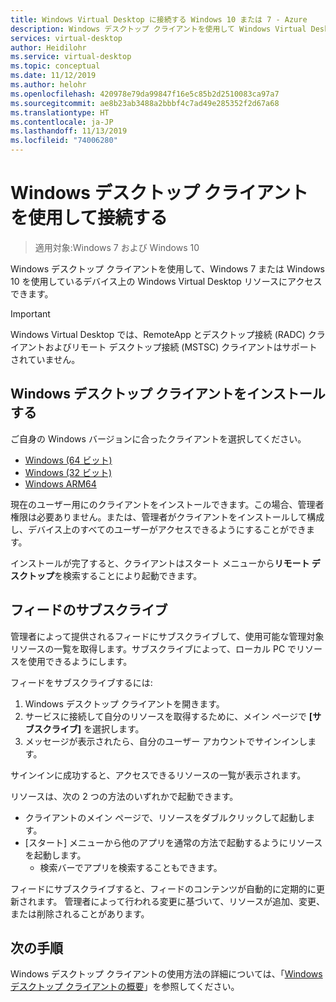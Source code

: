 ```yaml
---
title: Windows Virtual Desktop に接続する Windows 10 または 7 - Azure
description: Windows デスクトップ クライアントを使用して Windows Virtual Desktop に接続する方法。
services: virtual-desktop
author: Heidilohr
ms.service: virtual-desktop
ms.topic: conceptual
ms.date: 11/12/2019
ms.author: helohr
ms.openlocfilehash: 420978e79da99847f16e5c85b2d2510083ca97a7
ms.sourcegitcommit: ae8b23ab3488a2bbbf4c7ad49e285352f2d67a68
ms.translationtype: HT
ms.contentlocale: ja-JP
ms.lasthandoff: 11/13/2019
ms.locfileid: "74006280"
---
```

# <a name="connect-with-the-windows-desktop-client"></a>Windows デスクトップ クライアントを使用して接続する

> 適用対象:Windows 7 および Windows 10

Windows デスクトップ クライアントを使用して、Windows 7 または Windows 10 を使用しているデバイス上の Windows Virtual Desktop リソースにアクセスできます。

> [!IMPORTANT]
> Windows Virtual Desktop では、RemoteApp とデスクトップ接続 (RADC) クライアントおよびリモート デスクトップ接続 (MSTSC) クライアントはサポートされていません。

## <a name="install-the-windows-desktop-client"></a>Windows デスクトップ クライアントをインストールする

ご自身の Windows バージョンに合ったクライアントを選択してください。

- [Windows (64 ビット)](https://go.microsoft.com/fwlink/?linkid=2068602)
- [Windows (32 ビット)](https://go.microsoft.com/fwlink/?linkid=2098960)
- [Windows ARM64](https://go.microsoft.com/fwlink/?linkid=2098961)

現在のユーザー用にのクライアントをインストールできます。この場合、管理者権限は必要ありません。または、管理者がクライアントをインストールして構成し、デバイス上のすべてのユーザーがアクセスできるようにすることができます。

インストールが完了すると、クライアントはスタート メニューから**リモート デスクトップ**を検索することにより起動できます。

## <a name="subscribe-to-a-feed"></a>フィードのサブスクライブ

管理者によって提供されるフィードにサブスクライブして、使用可能な管理対象リソースの一覧を取得します。サブスクライブによって、ローカル PC でリソースを使用できるようにします。

フィードをサブスクライブするには:

1. Windows デスクトップ クライアントを開きます。
2. サービスに接続して自分のリソースを取得するために、メイン ページで **[サブスクライブ]** を選択します。
3. メッセージが表示されたら、自分のユーザー アカウントでサインインします。

サインインに成功すると、アクセスできるリソースの一覧が表示されます。

リソースは、次の 2 つの方法のいずれかで起動できます。

- クライアントのメイン ページで、リソースをダブルクリックして起動します。
- [スタート] メニューから他のアプリを通常の方法で起動するようにリソースを起動します。
  - 検索バーでアプリを検索することもできます。

フィードにサブスクライブすると、フィードのコンテンツが自動的に定期的に更新されます。 管理者によって行われる変更に基づいて、リソースが追加、変更、または削除されることがあります。

## <a name="next-steps"></a>次の手順

Windows デスクトップ クライアントの使用方法の詳細については、「[Windows デスクトップ クライアントの概要](https://docs.microsoft.com/windows-server/remote/remote-desktop-services/clients/windowsdesktop)」を参照してください。
